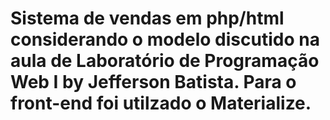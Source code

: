 # Sistema de vendas em php/html considerando o modelo discutido na aula de Laboratório de Programação Web I by Jefferson Batista. Para o front-end foi utilzado o Materialize.
